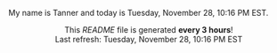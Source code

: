 My name is Tanner and today is Tuesday, November 28, 10:16 PM EST.

<p align="center">This <i>README</i> file is generated <b>every 3 hours</b>!</br>Last refresh: Tuesday, November 28, 10:16 PM EST<br /></p>

